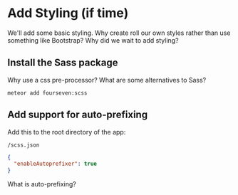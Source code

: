 # Add Styling (if time)

We'll add some basic styling.
Why create roll our own styles rather than use something like Bootstrap?
Why did we wait to add styling?

## Install the Sass package
Why use a css pre-processor?
What are some alternatives to Sass?

``` meteor add fourseven:scss ```

## Add support for auto-prefixing

Add this to the root directory of the app:

``` /scss.json ```

```json
{
  "enableAutoprefixer": true
}
```
What is auto-prefixing?
